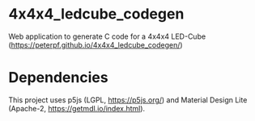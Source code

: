 # 4x4x4_ledcube_codegen
Web application to generate C code for a 4x4x4 LED-Cube (https://peterpf.github.io/4x4x4_ledcube_codegen/)

# Dependencies
This project uses p5js (LGPL, https://p5js.org/) and Material Design Lite (Apache-2, https://getmdl.io/index.html).
